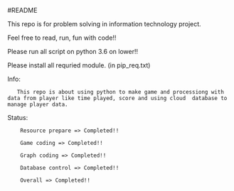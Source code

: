#README

This repo is for problem solving in information technology project.

Feel free to read, run, fun with code!!

Please run all script on python 3.6 on lower!!

Please install all requried module. (in pip_req.txt)

Info: 

       This repo is about using python to make game and processiong with data from player like time played, score and using cloud  database to manage player data.

Status: 

        Resource prepare => Completed!!

        Game coding => Completed!!

        Graph coding => Completed!!
        
        Database control => Completed!!
        
        Overall => Completed!!

